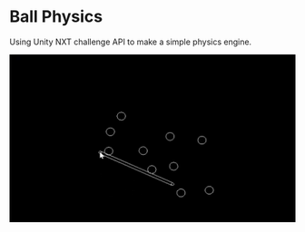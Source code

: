 # Ball Physics

Using Unity NXT challenge API to make a simple physics engine.

![](BallPhysics.PNG)
